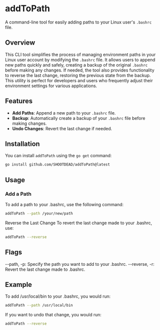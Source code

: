 # addToPath

A command-line tool for easily adding paths to your Linux user's `.bashrc` file.

## Overview

This CLI tool simplifies the process of managing environment paths in your Linux user account by modifying the `.bashrc` file. It allows users to append new paths quickly and safely, creating a backup of the original `.bashrc` before making any changes. If needed, the tool also provides functionality to reverse the last change, restoring the previous state from the backup. This utility is perfect for developers and users who frequently adjust their environment settings for various applications.

## Features

- **Add Paths**: Append a new path to your `.bashrc` file.
- **Backup**: Automatically create a backup of your `.bashrc` file before making changes.
- **Undo Changes**: Revert the last change if needed.

## Installation

You can install `addToPath` using the `go get` command:

```bash
go install github.com/SHOOTDEAD/addToPath@latest
```

## Usage

### Add a Path
To add a path to your .bashrc, use the following command:

```bash
addToPath --path /your/new/path
```
Reverse the Last Change
To revert the last change made to your .bashrc, use:

```bash
addToPath --reverse
```

## Flags
--path, -p: Specify the path you want to add to your .bashrc.
--reverse, -r: Revert the last change made to .bashrc.

## Example
To add /usr/local/bin to your .bashrc, you would run:

```bash
addToPath --path /usr/local/bin
```

If you want to undo that change, you would run:

```bash
addToPath --reverse
```
